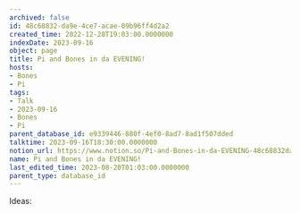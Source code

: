 ```yaml
---
archived: false
id: 48c68832-da9e-4ce7-acae-09b96ff4d2a2
created_time: 2022-12-28T19:03:00.0000000
indexDate: 2023-09-16
object: page
title: Pi and Bones in da EVENING!
hosts:
- Bones
- Pi
tags:
- Talk
- 2023-09-16
- Bones
- Pi
parent_database_id: e9339446-880f-4ef0-8ad7-8ad1f507dded
talktime: 2023-09-16T18:30:00.0000000
notion_url: https://www.notion.so/Pi-and-Bones-in-da-EVENING-48c68832da9e4ce7acae09b96ff4d2a2
name: Pi and Bones in da EVENING!
last_edited_time: 2023-08-20T01:03:00.0000000
parent_type: database_id
---
```


Ideas:
























